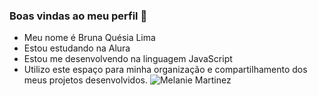 ### Boas vindas ao meu perfil 💙
- Meu nome é Bruna Quésia Lima
- Estou estudando na Alura
- Estou me desenvolvendo na linguagem JavaScript
- Utilizo este espaço para minha organização e compartilhamento dos meus
projetos desenvolvidos. 
![Melanie Martinez](https://media1.tenor.com/m/B0txGSPXHYAAAAAd/melanie-martinez-trilogy-tour.gif)
